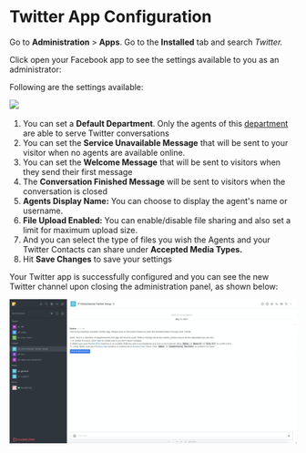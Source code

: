 # Twitter App Configuration

Go to **Administration** > **Apps**. Go to the **Installed** tab and search _Twitter._

Click open your Facebook app to see the settings available to you as an administrator:

Following are the settings available:

![](<../../../../../.gitbook/assets/2022-02-01\_03-15-12 (1) (1) (1) (4) (5).png>)

1. You can set a **Default Department**. Only the agents of this [department](https://docs.rocket.chat/guides/omnichannel/departments) are able to serve Twitter conversations
2. You can set the **Service Unavailable Message** that will be sent to your visitor when no agents are available online.
3. You can set the **Welcome Message** that will be sent to visitors when they send their first message
4. The **Conversation Finished Message** will be sent to visitors when the conversation is closed
5. **Agents Display Name:** You can choose to display the agent's name or username.
6. **File Upload Enabled:** You can enable/disable file sharing and also set a limit for maximum upload size.
7. And you can select the type of files you wish the Agents and your Twitter Contacts can share under **Accepted Media Types.**
8. Hit **Save Changes** to save your settings

Your Twitter app is successfully configured and you can see the new Twitter channel upon closing the administration panel, as shown below:

![](<../../../../../.gitbook/assets/image (409).png>)
